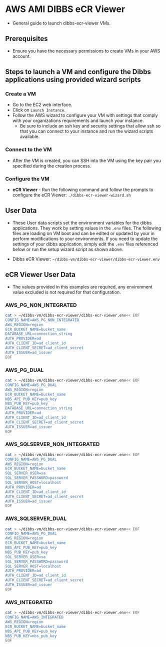 # AWS AMI DIBBS eCR Viewer

- General guide to launch dibbs-ecr-viewer VMs.

## Prerequisites
- Ensure you have the necessary permissions to create VMs in your AWS account.

## Steps to launch a VM and configure the Dibbs applications using provided wizard scripts

### Create a VM

  - Go to the EC2 web interface.
  - Click on `Launch Instance`.
  - Follow the AWS wizard to configure your VM with settings that comply with your organizations requirements and launch your instance.
    - Be sure to include an ssh key and security settings that allow ssh so that you can connect to your instance and run the wizard scripts available.

### Connect to the VM

  - After the VM is created, you can SSH into the VM using the key pair you specified during the creation process.

### Configure the VM

  - **eCR Viewer** - Run the following command and follow the prompts to configure the eCR Viewer: `./dibbs-ecr-viewer-wizard.sh`

## User Data

- These User data scripts set the environment variables for the dibbs applications. They work by setting values in the `.env` files. The following files are loading on VM boot and can be edited or updated by your in perform modifications to your environments. If you need to update the settings of your dibbs application, simply edit the `.env` files referenced below or run the setup wizard script as shown above.

- Dibbs eCR Viewer: `~/dibbs-vm/dibbs-ecr-viewer/dibbs-ecr-viewer.env`

## eCR Viewer User Data

- The values provided in this examples are required, any environment value excluded is not required for that configuration.

### AWS_PG_NON_INTEGRATED
```bash
cat > ~/dibbs-vm/dibbs-ecr-viewer/dibbs-ecr-viewer.env<< EOF
CONFIG_NAME=AWS_PG_NON_INTEGRATED
AWS_REGION=region
ECR_BUCKET_NAME=bucket_name
DATABASE_URL=connection_string
AUTH_PROVIDER=ad
AUTH_CLIENT_ID=ad_client_id
AUTH_CLIENT_SECRET=ad_client_secret
AUTH_ISSUER=ad_issuer
EOF
```
### AWS_PG_DUAL
```bash
cat > ~/dibbs-vm/dibbs-ecr-viewer/dibbs-ecr-viewer.env<< EOF
CONFIG_NAME=AWS_PG_DUAL
AWS_REGION=region
ECR_BUCKET_NAME=bucket_name
NBS_API_PUB_KEY=pub_key
NBS_PUB_KEY=pub_key
DATABASE_URL=connection_string
AUTH_PROVIDER=ad
AUTH_CLIENT_ID=ad_client_id
AUTH_CLIENT_SECRET=ad_client_secret
AUTH_ISSUER=ad_issuer
EOF
```
### AWS_SQLSERVER_NON_INTEGRATED
```bash
cat > ~/dibbs-vm/dibbs-ecr-viewer/dibbs-ecr-viewer.env<< EOF
CONFIG_NAME=AWS_PG_DUAL
AWS_REGION=region
ECR_BUCKET_NAME=bucket_name
SQL_SERVER_USER=sa
SQL_SERVER_PASSWORD=password
SQL_SERVER_HOST=localhost
AUTH_PROVIDER=ad
AUTH_CLIENT_ID=ad_client_id
AUTH_CLIENT_SECRET=ad_client_secret
AUTH_ISSUER=ad_issuer
EOF
```
### AWS_SQLSERVER_DUAL
```bash
cat > ~/dibbs-vm/dibbs-ecr-viewer/dibbs-ecr-viewer.env<< EOF
CONFIG_NAME=AWS_PG_DUAL
AWS_REGION=region
ECR_BUCKET_NAME=bucket_name
NBS_API_PUB_KEY=pub_key
NBS_PUB_KEY=pub_key
SQL_SERVER_USER=sa
SQL_SERVER_PASSWORD=password
SQL_SERVER_HOST=localhost
AUTH_PROVIDER=ad
AUTH_CLIENT_ID=ad_client_id
AUTH_CLIENT_SECRET=ad_client_secret
AUTH_ISSUER=ad_issuer
EOF
```
### AWS_INTEGRATED
```bash
cat > ~/dibbs-vm/dibbs-ecr-viewer/dibbs-ecr-viewer.env<< EOF
CONFIG_NAME=AWS_INTEGRATED
AWS_REGION=region
ECR_BUCKET_NAME=bucket_name
NBS_API_PUB_KEY=pub_key
NBS_PUB_KEY=nbs_pub_key
EOF
```
